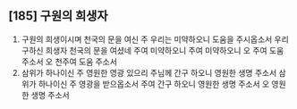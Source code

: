 ## [185] 구원의 희생자

1) 구원의 희생이시며 천국의 문을 여신 주 우리는 미약하오니 도움을 주시옵소서 우리 구하신 희생자 천국의 문을 여셨네 주여 미약하오니 주여 미약하오니 오 주여 도움 주소서 오 천주여 도움 주소서
2) 삼위가 하나이신 주 영원한 영광 있으리 주님께 간구 하오니 영원한 생명 주소서 삼위가 하나이신 주 영광을 받으옵소서 주여 간구 하오니 영원한 생명 주소서 오 영원한 생명 주소서
